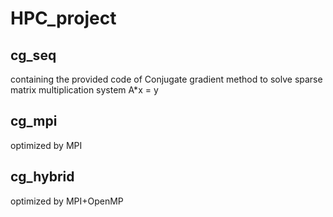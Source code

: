 # HPC_project
## cg_seq 
containing the provided code of Conjugate gradient method to solve sparse matrix multiplication system A*x = y

## cg_mpi
optimized by MPI

## cg_hybrid
optimized by MPI+OpenMP
